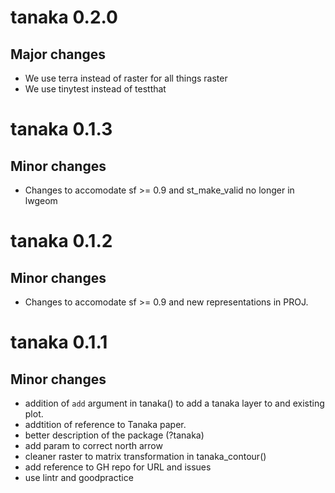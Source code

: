 # tanaka 0.2.0

## Major changes

- We use terra instead of raster for all things raster
- We use tinytest instead of testthat


# tanaka 0.1.3

## Minor changes

- Changes to accomodate sf >= 0.9 and st_make_valid no longer in lwgeom



# tanaka 0.1.2

## Minor changes

- Changes to accomodate sf >= 0.9 and new representations in PROJ. 




# tanaka 0.1.1

## Minor changes

- addition of `add` argument in tanaka() to add a tanaka layer to and existing
plot.   
- addtition of reference to Tanaka paper. 
- better description of the package (?tanaka)
- add param to correct north arrow
- cleaner raster to matrix transformation in tanaka_contour()
- add reference to GH repo for URL and issues
- use lintr and goodpractice



